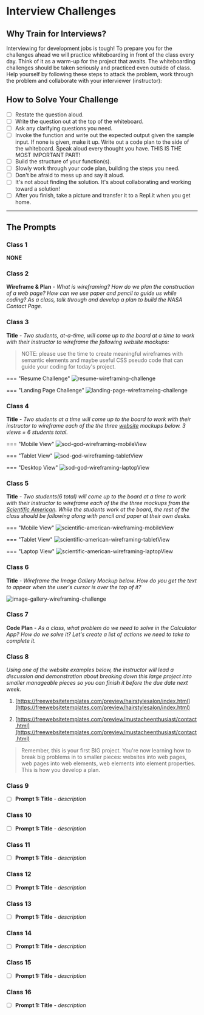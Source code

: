 # Interview Challenges

## Why Train for Interviews?

Interviewing for development jobs is tough! To prepare you for the challenges ahead we will practice whiteboarding in front of the class every day. Think of it as a warm-up for the project that awaits. The whiteboarding challenges should be taken seriously and practiced even outside of class. Help yourself by following these steps to attack the problem, work through the problem and collaborate with your interviewer (instructor):

## How to Solve Your Challenge

- [ ] Restate the question aloud.
- [ ] Write the question out at the top of the whiteboard.
- [ ] Ask any clarifying questions you need.
- [ ] Invoke the function and write out the expected output given the sample input. If none is given, make it up.
Write out a code plan to the side of the whiteboard.
Speak aloud every thought you have. THIS IS THE MOST IMPORTANT PART!
- [ ] Build the structure of your function(s).
- [ ] Slowly work through your code plan, building the steps you need.
- [ ] Don't be afraid to mess up and say it aloud.
- [ ] It's not about finding the solution. It's about collaborating and working toward a solution!
- [ ] After you finish, take a picture and transfer it to a Repl.it when you get home.

<!-- ```javascript
  // optional code example
``` -->

******

## The Prompts

### Class 1

**NONE**

### Class 2

**Wireframe & Plan** - *What is wireframing? How do we plan the construction of a web page? How can we use paper and pencil to guide us while coding? As a class, talk through and develop a plan to build the NASA Contact Page.*
<!-- - [ ] **Prompt 2: Title** - *description* -->

### Class 3

**Title** - *Two students, at-a-time, will come up to the board at a time to work with their instructor to wireframe the following website mockups:*

  > NOTE: please use the time to create meaningful wireframes with semantic elements and maybe useful CSS pseudo code that can guide your coding for today's project.

=== "Resume Challenge"
    ![resume-wireframing-challenge](./../images/resume-wireframing-challenge.png)

=== "Landing Page Challenge"
    ![landing-page-wireframeing-challenge](./../images/landing-page-wireframeing-challenge.png)

### Class 4

**Title** - *Two students at a time will come up to the board to work with their instructor to wireframe each of the the three [website](https://www.sodgod.com/composting/) mockups below. 3 views = 6 students total.*

=== "Mobile View"
    ![sod-god-wireframing-mobileView](./../images/sod-god-wireframing-mobileView.png)

=== "Tablet View"
    ![sod-god-wireframing-tabletView](./../images/sod-god-wireframing-tabletView.png)

=== "Desktop View"
    ![sod-god-wireframing-laptopView](./../images/sod-god-wireframing-laptopView.png)

### Class 5

**Title** - *Two students(6 total) will come up to the board at a time to work with their instructor to wireframe each of the the three mockups from the [Scientific American](https://www.scientificamerican.com/article/co2-levels-just-hit-another-record-heres-why-it-matters/). While the students work at the board, the rest of the class should be following along with pencil and paper at their own desks.*

=== "Mobile View"
    ![scientific-american-wireframing-mobileView](./../images/scientific-american-wireframing-mobileView.png)

=== "Tablet View"
    ![scientific-american-wireframing-tabletView](./../images/scientific-american-wireframing-tabletView.png)

=== "Laptop View"
    ![scientific-american-wireframing-laptopView](./../images/scientific-american-wireframing-laptopView.png)

### Class 6

**Title** - *Wireframe the Image Gallery Mockup below. How do you get the text to appear when the user's cursor is over the top of it?*

![image-gallery-wireframing-challenge](./../images/image-gallery-wireframing-challenge.png)

### Class 7

**Code Plan** - *As a class, what problem do we need to solve in the Calculator App? How do we solve it? Let's create a list of actions we need to take to complete it.*
<!-- - [ ] **Prompt 2: Title** - *description* -->

### Class 8

*Using one of the website examples below, the instructor will lead a discussion and demonstration about breaking down this large project into smaller manageable pieces so you can finish it before the due date next week.*

1. [https://freewebsitetemplates.com/preview/hairstylesalon/index.html](https://freewebsitetemplates.com/preview/hairstylesalon/index.html)

2. [https://freewebsitetemplates.com/preview/mustacheenthusiast/contact.html](https://freewebsitetemplates.com/preview/mustacheenthusiast/contact.html)

> Remember, this is your first BIG project. You're now learning how to break big problems in to smaller pieces: websites into web pages, web pages into web elements, web elements into element properties. This is how you develop a plan.

### Class 9

- [ ] **Prompt 1: Title** - *description*
<!-- - [ ] **Prompt 2: Title** - *description* -->

### Class 10

- [ ] **Prompt 1: Title** - *description*
<!-- - [ ] **Prompt 2: Title** - *description* -->

### Class 11

- [ ] **Prompt 1: Title** - *description*
<!-- - [ ] **Prompt 2: Title** - *description* -->

### Class 12

- [ ] **Prompt 1: Title** - *description*
<!-- - [ ] **Prompt 2: Title** - *description* -->

### Class 13

- [ ] **Prompt 1: Title** - *description*
<!-- - [ ] **Prompt 2: Title** - *description* -->

### Class 14

- [ ] **Prompt 1: Title** - *description*
<!-- - [ ] **Prompt 2: Title** - *description* -->

### Class 15

- [ ] **Prompt 1: Title** - *description*
<!-- - [ ] **Prompt 2: Title** - *description* -->

### Class 16

- [ ] **Prompt 1: Title** - *description*
<!-- - [ ] **Prompt 2: Title** - *description* -->

<!-- Two students(6 total) will come up to the board at a time to work with their instructor to wireframe each of the the three mockups from the [Bite](https://bitetoothpastebits.com/). While the student work at the board, the rest of the class should be following along with pencil and paper at their own desks. Choose one site and start wireframing it. Make sure to include class and ids. -->